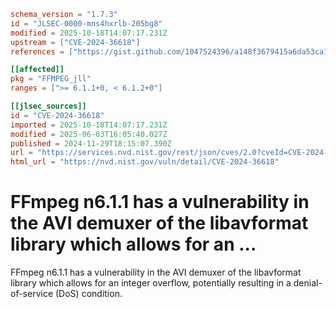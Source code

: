 ```toml
schema_version = "1.7.3"
id = "JLSEC-0000-mns4hxrlb-205bg8"
modified = 2025-10-18T14:07:17.231Z
upstream = ["CVE-2024-36618"]
references = ["https://gist.github.com/1047524396/a148f3679415a6da53ca112eb2ba1523", "https://github.com/FFmpeg/FFmpeg/blob/n6.1.1/libavformat/avidec.c#L1699", "https://github.com/ffmpeg/ffmpeg/commit/7a089ed8e049e3bfcb22de1250b86f2106060857"]

[[affected]]
pkg = "FFMPEG_jll"
ranges = [">= 6.1.1+0, < 6.1.2+0"]

[[jlsec_sources]]
id = "CVE-2024-36618"
imported = 2025-10-18T14:07:17.231Z
modified = 2025-06-03T16:05:40.027Z
published = 2024-11-29T18:15:07.390Z
url = "https://services.nvd.nist.gov/rest/json/cves/2.0?cveId=CVE-2024-36618"
html_url = "https://nvd.nist.gov/vuln/detail/CVE-2024-36618"
```

# FFmpeg n6.1.1 has a vulnerability in the AVI demuxer of the libavformat library which allows for an ...

FFmpeg n6.1.1 has a vulnerability in the AVI demuxer of the libavformat library which allows for an integer overflow, potentially resulting in a denial-of-service (DoS) condition.

